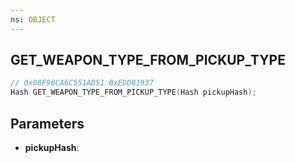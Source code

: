 ```yaml
---
ns: OBJECT
---
```

## GET_WEAPON_TYPE_FROM_PICKUP_TYPE

```c
// 0x08F96CA6C551AD51 0xEDD01937
Hash GET_WEAPON_TYPE_FROM_PICKUP_TYPE(Hash pickupHash);
```

## Parameters
* **pickupHash**:
